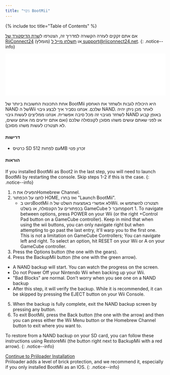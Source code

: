 ```yaml
---
title: "גיבוי BootMii"
---
```


{% include toc title="Table of Contents" %}

אם אתם זקקים לעזרה הקשורה למדריך זה, הצטרפו ל[שרת הדיסקורד של RiiConnect24](https://discord.gg/b4Y7jfD) (מומלץ) או [תשלחו מייל ל support@riiconnect24.net](mailto:support@riiconnect24.net).
{: .notice--info}

![BootMii Logo](/images/bootmii.png)

אחת התכונות החשובות ביותר של BootMii היא היכולת לגבות ולשחזר את האחסון NAND של הWii שלכם. אנחנו נסביר איך לבצע גיבוי NAND. לאחר מכן ניתן יהיה לשחזר מגיבוי זה מכל סיבה אפשרית. אנחנו ממליצים לעשות גיבוי NAND באופן קבוע או לפני שאתם עושים משהו מסוכן לקונסולה שלכם (ואם אתם יודעים מה אתם עושים, לא תצטרכו לעשות משהו מסוכן).

#### דרישות
* כרטיס SD עם לפחות 512MB זכרון פנוי

#### הוראות
If you installed BootMii as Boot2 in the last step, you will need to launch BootMii by restarting the console. Skip steps 1-2 if this is the case.
{: .notice--info}
1. הפעילו את הHomebrew Channel.
2. לחצו על הכפתור HOME, ואז בחרו "Launch BootMii".
   - ניווט בBootMii לא אפשרי באמצעות השלט של הWii. תצטרכו להשתמש או בכפתורים על הקונסולה, או בשלט GameCube מחובר לport 1. To navigate between options, press POWER on your Wii (or the right +Control Pad button on a GameCube controller). Keep in mind that when using the wii buttons, you can only navigate right but when attempting to go past the last entry, it'll warp you to the first one. This is not a limitation on GameCube Controllers; You can navigate left and right. To select an option, hit RESET on your Wii or A on your GameCube controller.
3. Press the Options button (the one with the gears).
4. Press the BackupMii button (the one with the green arrow).
- A NAND backup will start. You can watch the progress on the screen.
- Do not Power Off your Nintendo Wii when backing up your Wii.
- "Bad Blocks" are normal. Don't worry when you see one on a NAND backup
- After this step, it will verify the backup. While it is recommended, it can be skipped by pressing the EJECT button on your Wii Console.
5. When the backup is fully complete, exit the NAND backup screen by pressing any button.
6. To exit BootMii, press the Back button (the one with the arrow) and then you can press either the Wii Menu button or the Homebrew Channel button to exit where you want to.

To restore from a NAND backup on your SD card, you can follow these instructions using RestoreMii (the button right next to BackupMii with a red arrow).
{: .notice--info}

[Continue to Priiloader Installation](priiloader)<br> Priiloader adds a level of brick protection, and we recommend it, especially if you only installed BootMii as an IOS.
{: .notice--info}
